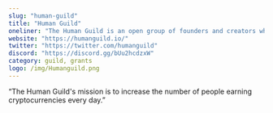 ```yaml
---
slug: "human-guild"
title: "Human Guild"
oneliner: "The Human Guild is an open group of founders and creators who believe everyone should be able to earn what they need in order to do what they love."
website: "https://humanguild.io/"
twitter: "https://twitter.com/humanguild"
discord: "https://discord.gg/bUu2hcdzxW"
category: guild, grants
logo: /img/Humanguild.png
---
```


“The Human Guild's mission is to increase the number of people earning cryptocurrencies every day.”

